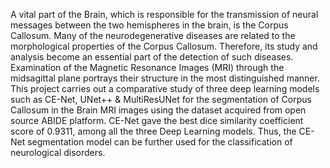 
A vital part of the Brain, which is responsible for the transmission of neural messages between the two hemispheres in the brain, is the Corpus Callosum. Many of the neurodegenerative diseases are related to the morphological properties of the Corpus Callosum. Therefore, its study and analysis become an essential part of the detection of such diseases. Examination of the Magnetic Resonance Images (MRI) through the midsagittal plane portrays their structure in the most distinguished manner. This project carries out a comparative study of three deep learning models such as CE-Net, UNet++ & MultiResUNet for the segmentation of Corpus Callosum in the Brain MRI images using the dataset acquired from open source ABIDE platform. CE-Net gave the best dice similarity coefficient score of 0.9311, among all the three Deep Learning models. Thus, the CE-Net segmentation model can be further used for the classification of neurological disorders.
